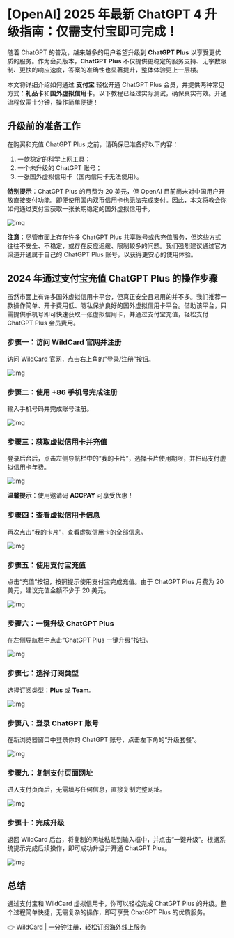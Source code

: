 # [OpenAI] 2025 年最新 ChatGPT 4 升级指南：仅需支付宝即可完成！

随着 ChatGPT 的普及，越来越多的用户希望升级到 **ChatGPT Plus** 以享受更优质的服务。作为会员版本，**ChatGPT Plus** 不仅提供更稳定的服务支持、无字数限制、更快的响应速度，答案的准确性也显著提升，整体体验更上一层楼。

本文将详细介绍如何通过 **支付宝** 轻松开通 ChatGPT Plus 会员，并提供两种常见方式：**礼品卡**和**国外虚拟信用卡**。以下教程已经过实际测试，确保真实有效。开通流程仅需十分钟，操作简单便捷！

## 升级前的准备工作

在购买和充值 ChatGPT Plus 之前，请确保已准备好以下内容：

1. 一款稳定的科学上网工具；
2. 一个未升级的 ChatGPT 账号；
3. 一张国外虚拟信用卡（国内信用卡无法使用）。

**特别提示**：ChatGPT Plus 的月费为 20 美元，但 OpenAI 目前尚未对中国用户开放直接支付功能。即便使用国内双币信用卡也无法完成支付。因此，本文将教会你如何通过支付宝获取一张长期稳定的国外虚拟信用卡。

![img](https://bbtdd.com/img/3105115044761.webp)

**注意**：尽管市面上存在许多 ChatGPT Plus 共享账号或代充值服务，但这些方式往往不安全、不稳定，或存在反应迟缓、限制较多的问题。我们强烈建议通过官方渠道开通属于自己的 ChatGPT Plus 账号，以获得更安心的使用体验。

## 2024 年通过支付宝充值 ChatGPT Plus 的操作步骤

虽然市面上有许多国外虚拟信用卡平台，但真正安全且易用的并不多。我们推荐一款操作简单、开卡费用低、隐私保护良好的国外虚拟信用卡平台。借助该平台，只需提供手机号即可快速获取一张虚拟信用卡，并通过支付宝充值，轻松支付 ChatGPT Plus 会员费用。

### 步骤一：访问 WildCard 官网并注册

访问 [WildCard 官网](https://bbtdd.com/WildCard)，点击右上角的“登录/注册”按钮。

![img](https://bbtdd.com/img/6670267250552070.webp)

### 步骤二：使用 +86 手机号完成注册

输入手机号码并完成账号注册。

![img](https://bbtdd.com/img/74007533169747.webp)

### 步骤三：获取虚拟信用卡并充值

登录后台后，点击左侧导航栏中的“我的卡片”，选择卡片使用期限，并扫码支付虚拟信用卡年费。

![img](https://bbtdd.com/img/7566666884938.webp)

**温馨提示**：使用邀请码 **ACCPAY** 可享受优惠！

### 步骤四：查看虚拟信用卡信息

再次点击“我的卡片”，查看虚拟信用卡的全部信息。

![img](https://bbtdd.com/img/7665611666103354.webp)

### 步骤五：使用支付宝充值

点击“充值”按钮，按照提示使用支付宝完成充值。由于 ChatGPT Plus 月费为 20 美元，建议充值金额不少于 20 美元。

![img](https://bbtdd.com/img/551064510201.webp)

### 步骤六：一键升级 ChatGPT Plus

在左侧导航栏中点击“ChatGPT Plus 一键升级”按钮。

![img](https://bbtdd.com/img/834635274673.webp)

### 步骤七：选择订阅类型

选择订阅类型：**Plus** 或 **Team**。

![img](https://bbtdd.com/img/16219602365.webp)

### 步骤八：登录 ChatGPT 账号

在新浏览器窗口中登录你的 ChatGPT 账号，点击左下角的“升级套餐”。

![img](https://bbtdd.com/img/7153992870851782.webp)

### 步骤九：复制支付页面网址

进入支付页面后，无需填写任何信息，直接复制完整网址。

![img](https://bbtdd.com/img/185489364626270.webp)

### 步骤十：完成升级

返回 WildCard 后台，将复制的网址粘贴到输入框中，并点击“一键升级”。根据系统提示完成后续操作，即可成功升级并开通 ChatGPT Plus。

![img](https://bbtdd.com/img/73860301021.webp)

## 总结

通过支付宝和 WildCard 虚拟信用卡，你可以轻松完成 ChatGPT Plus 的升级。整个过程简单快捷，无需复杂的操作，即可享受 ChatGPT Plus 的优质服务。

👉 [WildCard | 一分钟注册，轻松订阅海外线上服务](https://bbtdd.com/WildCard)